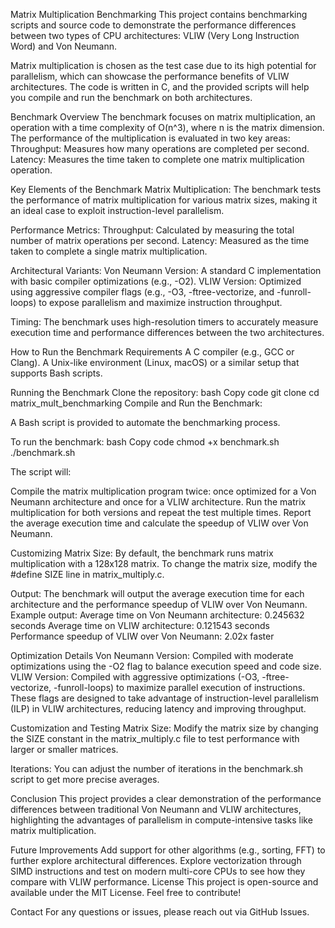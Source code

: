 Matrix Multiplication Benchmarking
This project contains benchmarking scripts and source code to demonstrate the performance differences between two types of CPU architectures: VLIW (Very Long Instruction Word) and Von Neumann.

Matrix multiplication is chosen as the test case due to its high potential for parallelism, which can showcase the performance benefits of VLIW architectures. The code is written in C, and the provided scripts will help you compile and run the benchmark on both architectures.

Benchmark Overview
The benchmark focuses on matrix multiplication, an operation with a time complexity of O(n^3), where n is the matrix dimension. The performance of the multiplication is evaluated in two key areas:
  Throughput: Measures how many operations are completed per second.
  Latency: Measures the time taken to complete one matrix multiplication operation.

Key Elements of the Benchmark
Matrix Multiplication: The benchmark tests the performance of matrix multiplication for various matrix sizes, making it an ideal case to exploit instruction-level parallelism.

Performance Metrics:
  Throughput: Calculated by measuring the total number of matrix operations per second.
  Latency: Measured as the time taken to complete a single matrix multiplication.

Architectural Variants:
Von Neumann Version: A standard C implementation with basic compiler optimizations (e.g., -O2).
VLIW Version: Optimized using aggressive compiler flags (e.g., -O3, -ftree-vectorize, and -funroll-loops) to expose parallelism and maximize instruction throughput.

Timing: The benchmark uses high-resolution timers to accurately measure execution time and performance differences between the two architectures.

How to Run the Benchmark
Requirements
  A C compiler (e.g., GCC or Clang).
  A Unix-like environment (Linux, macOS) or a similar setup that supports Bash scripts.

Running the Benchmark
Clone the repository:
  bash
  Copy code
  git clone <repository-url>
  cd matrix_mult_benchmarking
  Compile and Run the Benchmark:

A Bash script is provided to automate the benchmarking process.

To run the benchmark:
  bash
  Copy code
  chmod +x benchmark.sh
  ./benchmark.sh

The script will:

Compile the matrix multiplication program twice: once optimized for a Von Neumann architecture and once for a VLIW architecture.
Run the matrix multiplication for both versions and repeat the test multiple times.
Report the average execution time and calculate the speedup of VLIW over Von Neumann.

Customizing Matrix Size: By default, the benchmark runs matrix multiplication with a 128x128 matrix. To change the matrix size, modify the #define SIZE line in matrix_multiply.c.

Output: The benchmark will output the average execution time for each architecture and the performance speedup of VLIW over Von Neumann. 
Example output:
  Average time on Von Neumann architecture: 0.245632 seconds
  Average time on VLIW architecture: 0.121543 seconds
Performance speedup of VLIW over Von Neumann: 2.02x faster

Optimization Details
Von Neumann Version:
Compiled with moderate optimizations using the -O2 flag to balance execution speed and code size.
VLIW Version:
Compiled with aggressive optimizations (-O3, -ftree-vectorize, -funroll-loops) to maximize parallel execution of instructions.
These flags are designed to take advantage of instruction-level parallelism (ILP) in VLIW architectures, reducing latency and improving throughput.

Customization and Testing
Matrix Size: Modify the matrix size by changing the SIZE constant in the matrix_multiply.c file to test performance with larger or smaller matrices.

Iterations: You can adjust the number of iterations in the benchmark.sh script to get more precise averages.

Conclusion
This project provides a clear demonstration of the performance differences between traditional Von Neumann and VLIW architectures, highlighting the advantages of parallelism in compute-intensive tasks like matrix multiplication.

Future Improvements
Add support for other algorithms (e.g., sorting, FFT) to further explore architectural differences.
Explore vectorization through SIMD instructions and test on modern multi-core CPUs to see how they compare with VLIW performance.
License
This project is open-source and available under the MIT License. Feel free to contribute!

Contact
For any questions or issues, please reach out via GitHub Issues.

